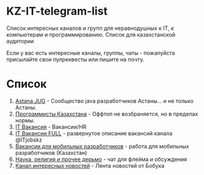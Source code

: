 # KZ-IT-telegram-list

Список интересных каналов и групп для неравнодушных к IT, к компьютерам и программированию. Список для казахстанской аудитории

Если у вас есть интересные каналы, группы, чаты - пожалуйста присылайте свои пулреквесты или пишите на почту.

# Список

1. [Astana JUG](https://t.me/astanajug) - Cообщество java разработчиков Астаны... и не только Астаны.
2. [Программисты Казахстана](https://t.me/devkz) - Оффтоп не возбраняется, но в пределах нормы.
3. [IT Вакансия](https://t.me/itjobskz) - Вакансии/HR
4. [IT Вакансии FULL](https://t.me/ITjobsKZ_Full) - развернутое описание вакансий канала @ITjobskz
5. [Вакансии для мобильных разработчиков](https://t.me/mobilejobskz) - работа для мобильных разработчиков (Казахстан)
6. [Наука, религия и прочее дерьмо](https://t.me/science_and_shit) - чат для флейма и обсуждения
7. [Канал интересных новостей](https://t.me/addmeto) - Лента новостей от Бобука



